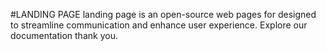 #LANDING PAGE
landing page is an open-source web pages for designed to streamline communication and enhance user experience.  Explore our documentation thank you.
